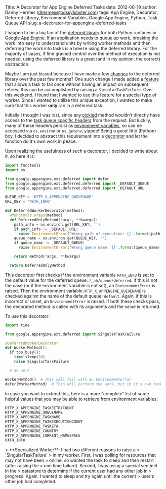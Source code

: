Title: A Decorator for App Engine Deferred Tasks
date: 2012-08-19
author: Danny Hermes (dhermes@bossylobster.com)
tags: App Engine, Decorator, Deferred Library, Environment Variables, Google App Engine, Python, Task Queue API
slug: a-decorator-for-appengine-deferred-tasks

I happen to be a big fan of the
[deferred library](https://developers.google.com/appengine/articles/deferred)
for both Python runtimes in
[Google App Engine](https://developers.google.com/appengine/).
If an application needs to queue up work, breaking the work into easy to
understand units by writing worker methods and then deferring the work into
tasks is a breeze using the deferred library. For the majority of cases, if fine
grained control over the method of execution is not needed, using the
deferred library is a great (and in my opinion, the correct) abstraction.

Maybe I am just biased because I have made a few
[changes](/2012/03/where-have-i-been.html)
to the deferred library over the past few months? One such change I made added a
[feature](http://code.google.com/p/googleappengine/issues/detail?id=6412)
that allows a task to fail once without having an impact on subsequent
retries; this can be accomplished by raising a `SingularTaskFailure`.
Over this weekend, I found that I wanted to use this feature for a
special [type](#special) of worker. Since I wanted to utilize this unique
exception, I wanted to make sure that this worker **only** ran in a
deferred task.

Initially I thought I was lost, since any
[pickled](http://docs.python.org/library/pickle.html) method wouldn't
directly have access to the
[task queue specific headers](https://developers.google.com/appengine/docs/python/taskqueue/overview-push#Task_Request_Headers)
from the request. But luckily, many of these headers persist as
[environment variables](http://en.wikipedia.org/wiki/Environment_variable),
so can be accessed via `os.environ` or `os.getenv`, yippee! Being a good little
(Python) boy, I decided to abstract this requirement into a
[decorator](http://stackoverflow.com/questions/739654/understanding-python-decorators#1594484)
and let the function do it's own work in peace.

Upon realizing the usefulness of such a decorator, I decided to write
about it, so here it is:

```python
import functools
import os

from google.appengine.ext.deferred import defer
from google.appengine.ext.deferred.deferred import _DEFAULT_QUEUE
from google.appengine.ext.deferred.deferred import _DEFAULT_URL

QUEUE_KEY = 'HTTP_X_APPENGINE_QUEUENAME'
URL_KEY = 'PATH_INFO'

def DeferredWorkerDecorator(method):
  @functools.wraps(method)
  def DeferredOnlyMethod(*args, **kwargs):
    path_info = os.environ.get(URL_KEY, '')
    if path_info != _DEFAULT_URL:
      raise EnvironmentError('Wrong path of execution: {}'.format(path_info))
    queue_name = os.environ.get(QUEUE_KEY, '')
    if queue_name != _DEFAULT_QUEUE:
      raise EnvironmentError('Wrong queue name: {}'.format(queue_name))

    return method(*args, **kwargs)

  return DeferredOnlyMethod
```

This decorator first checks if the environment variable `PATH_INFO`
is set to the default value for the deferred queue: `/_ah/queue/deferred`.
If this is not the case (or if the environment variable is not set), an
`EnvironmentError` is raised. Then the environment variable
`HTTP_X_APPENGINE_QUEUENAME` is checked against the name of the default
queue: `default`. Again, if this is incorrect or unset, an `EnvironmentError`
is raised. If both these checks pass, the decorated method is called with
its arguments and the value is returned.

To use this decorator:

```python
import time

from google.appengine.ext.deferred import SingularTaskFailure

@DeferredWorkerDecorator
def WorkerMethod():
  if too_busy():
    time.sleep(30)
    raise SingularTaskFailure

  # do work

WorkerMethod()  # This will fail with an EnvironmentError
defer(WorkerMethod)  # This will perform the work, but in it's own task
```

In case you want to extend this, here is a more "complete" list of some
helpful values that you may be able to retrieve from environment
variables:

```python
HTTP_X_APPENGINE_TASKRETRYCOUNT
HTTP_X_APPENGINE_QUEUENAME
HTTP_X_APPENGINE_TASKNAME
HTTP_X_APPENGINE_TASKEXECUTIONCOUNT
HTTP_X_APPENGINE_TASKETA
HTTP_X_APPENGINE_COUNTRY
HTTP_X_APPENGINE_CURRENT_NAMESPACE
PATH_INFO
```

<div markdown="1" id="special">
> **Specialized Worker**: I had two different reasons to raise a
> `SingularTaskFailure`
> in my worker. First, I was polling for resources that may not have been
> online, so wanted the task to sleep and then restart (after raising the
> one time failure). Second, I was using a special sentinel in the
> datastore to determine if the current user had any other job in
> progress. Again, I wanted to sleep and try again until the current
> user's other job had completed.
</div>
